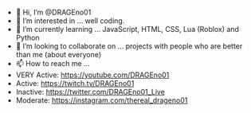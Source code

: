 - 👋 Hi, I’m @DRAGEno01
- 👀 I’m interested in ... well coding.
- 🌱 I’m currently learning ... JavaScript, HTML, CSS, Lua (Roblox) and Python
- 💞️ I’m looking to collaborate on ... projects with people who are better than me (about everyone)
- 📫 How to reach me ... 
- VERY Active: https://youtube.com/DRAGEno01
- Active: https://twitch.tv/DRAGEno01
- Inactive: https://twitter.com/DRAGEno01_Live
- Moderate: https://instagram.com/thereal_drageno01

<!---
DRAGEno01/DRAGEno01 is a ✨ special ✨ repository because its `README.md` (this file) appears on your GitHub profile.
You can click the Preview link to take a look at your changes.
--->
